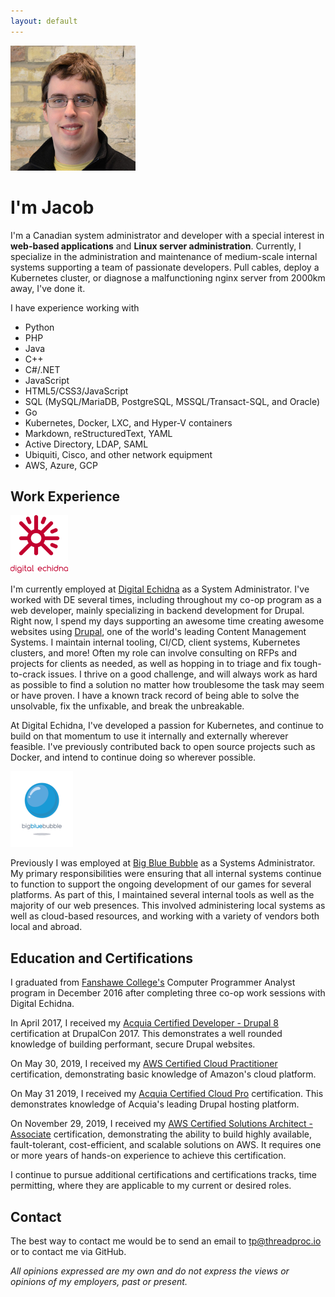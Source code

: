 ```yaml
---
layout: default
---
```

<img width="200" src="/assets/images/face.jpg" alt="Jacob Parry" class="float-right">

# I'm Jacob

I'm a Canadian system administrator and developer with a special interest in **web-based applications** and **Linux server administration**. Currently, I specialize in the administration and maintenance of medium-scale internal systems supporting a team of passionate developers. Pull cables, deploy a Kubernetes cluster, or diagnose a malfunctioning nginx server from 2000km away, I've done it.

I have experience working with

* Python
* PHP
* Java
* C++
* C#/.NET
* JavaScript
* HTML5/CSS3/JavaScript
* SQL (MySQL/MariaDB, PostgreSQL, MSSQL/Transact-SQL, and Oracle)
* Go
* Kubernetes, Docker, LXC, and Hyper-V containers
* Markdown, reStructuredText, YAML
* Active Directory, LDAP, SAML
* Ubiquiti, Cisco, and other network equipment
* AWS, Azure, GCP

## Work Experience

<img src="/assets/images/digital_echidna.png" alt="Digital Echidna" class="float-right">

I'm currently employed at [Digital Echidna](http://echidna.ca) as a System Administrator. I've worked with DE several times, including throughout my co-op program as a web developer, mainly specializing in backend development for Drupal. Right now, I spend my days supporting an awesome time creating awesome websites using [Drupal](http://drupal.org), one of the world's leading Content Management Systems. I maintain internal tooling, CI/CD, client systems, Kubernetes clusters, and more! Often my role can involve consulting on RFPs and projects for clients as needed, as well as hopping in to triage and fix tough-to-crack issues. I thrive on a good challenge, and will always work as hard as possible to find a solution no matter how troublesome the task may seem or have proven. I have a known track record of being able to solve the unsolvable, fix the unfixable, and break the unbreakable.

At Digital Echidna, I've developed a passion for Kubernetes, and continue to build on that momentum to use it internally and externally wherever feasible. I've previously contributed back to open source projects such as Docker, and intend to continue doing so wherever possible.

<div class="clear"></div>

<img src="/assets/images/bbb.png" alt="Big Blue Bubble" class="float-right">

Previously I was employed at [Big Blue Bubble](https://www.bigbluebubble.com) as a Systems Administrator. My primary responsibilities were ensuring that all internal systems continue to function to support the ongoing development of our games for several platforms. As part of this, I maintained several internal tools as well as the majority of our web presences. This involved administering local systems as well as cloud-based resources, and working with a variety of vendors both local and abroad.

<div class="clear"></div>

## Education and Certifications

I graduated from [Fanshawe College's](http://fanshawec.ca) Computer Programmer Analyst program in December 2016 after completing three co-op work sessions with Digital Echidna.

In April 2017, I received my [Acquia Certified Developer - Drupal 8](https://certification.acquia.com/user/4441) certification at DrupalCon 2017. This demonstrates a well rounded knowledge of building performant, secure Drupal websites.

On May 30, 2019, I received my [AWS Certified Cloud Practitioner](https://aws.amazon.com/certification/certified-cloud-practitioner/) certification, demonstrating basic knowledge of Amazon's cloud platform.

On May 31 2019, I received my [Acquia Certified Cloud Pro](https://certification.acquia.com/user/4441) certification. This demonstrates knowledge of Acquia's leading Drupal hosting platform.

On November 29, 2019, I received my [AWS Certified Solutions Architect - Associate](https://aws.amazon.com/certification/certified-solutions-architect-associate/) certification, demonstrating the ability to build highly available, fault-tolerant, cost-efficient, and scalable solutions on AWS. It requires one or more years of hands-on experience to achieve this certification.

I continue to pursue additional certifications and certifications tracks, time permitting, where they are applicable to my current or desired roles.

## Contact

The best way to contact me would be to send an email to [tp@threadproc.io](mailto:tp@threadproc.io) or to contact me via GitHub.

<div class="centre">
    <em>All opinions expressed are my own and do not express the views or opinions of my employers, past or present.</em>
</div>